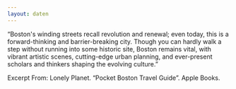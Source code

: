 ```yaml
---
layout: daten
---
```


“Boston's winding streets recall revolution and renewal; even today, this is a forward-thinking and barrier-breaking city. Though you can hardly walk a step without running into some historic site, Boston remains vital, with vibrant artistic scenes, cutting-edge urban planning, and ever-present scholars and thinkers shaping the evolving culture.”

Excerpt From: Lonely Planet. “Pocket Boston Travel Guide”. Apple Books.
